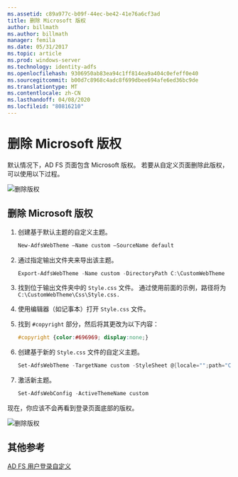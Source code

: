 ```yaml
---
ms.assetid: c89a977c-b09f-44ec-be42-41e76a6cf3ad
title: 删除 Microsoft 版权
author: billmath
ms.author: billmath
manager: femila
ms.date: 05/31/2017
ms.topic: article
ms.prod: windows-server
ms.technology: identity-adfs
ms.openlocfilehash: 9306950ab83ea94c1ff814ea9a404c0efeff0e40
ms.sourcegitcommit: b00d7c8968c4adc8f699dbee694afe6ed36bc9de
ms.translationtype: MT
ms.contentlocale: zh-CN
ms.lasthandoff: 04/08/2020
ms.locfileid: "80816210"
---
```

# <a name="remove-the-microsoft-copyright"></a>删除 Microsoft 版权 


 
默认情况下，AD FS 页面包含 Microsoft 版权。 若要从自定义页面删除此版权，可以使用以下过程。 

![删除版权](media/AD-FS-user-sign-in-customization/ADFS_Blue_Custom1.png) 
  
## <a name="to-remove-the-microsoft-copyright"></a>删除 Microsoft 版权  
  
1. 创建基于默认主题的自定义主题。

   ```powershell
   New-AdfsWebTheme –Name custom –SourceName default
   ```

2. 通过指定输出文件夹来导出该主题。  

   ```powershell
   Export-AdfsWebTheme -Name custom -DirectoryPath C:\CustomWebTheme
   ```

3. 找到位于输出文件夹中的 `Style.css` 文件。 通过使用前面的示例，路径将为 `C:\CustomWebTheme\Css\Style.css.`
  
4. 使用编辑器（如记事本）打开 `Style.css` 文件。  
  
5. 找到 `#copyright` 部分，然后将其更改为以下内容：  

   ```css
   #copyright {color:#696969; display:none;}
   ```

6. 创建基于新的 `Style.css` 文件的自定义主题。  

   ```powershell
   Set-AdfsWebTheme -TargetName custom -StyleSheet @{locale="";path="C:\customWebTheme\css\style.css"}
   ```

7. 激活新主题。  

   ```powershell
   Set-AdfsWebConfig -ActiveThemeName custom
   ```

现在，你应该不会再看到登录页面底部的版权。

![删除版权](media/AD-FS-user-sign-in-customization/ADFS_Blue_Custom1a.png) 

## <a name="additional-references"></a>其他参考 
[AD FS 用户登录自定义](AD-FS-user-sign-in-customization.md) 
